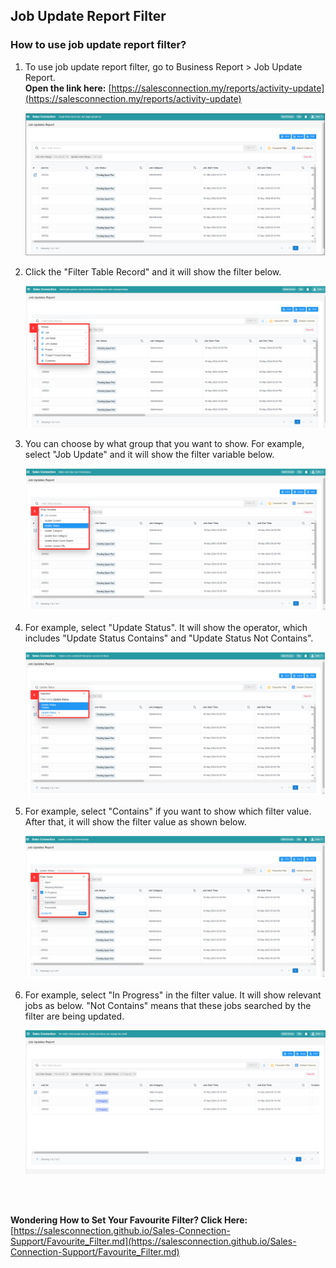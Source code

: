 ## Job Update Report Filter

### How to use job update report filter?

1. To use job update report filter, go to Business Report > Job Update Report.<br>
   **Open the link here:** [https://salesconnection.my/reports/activity-update](https://salesconnection.my/reports/activity-update)

   <p align="center">
     <img src="img/Job_Update_Report_Filter_Step_1.png">
   </p>

2. Click the "Filter Table Record" and it will show the filter below.

   <p align="center">
     <img src="img/Job_Update_Report_Filter_Step_2.png">
   </p>

3. You can choose by what group that you want to show. For example, select "Job Update" and it will show the filter variable below.<br>

   <p align="center">
     <img src="img/Job_Update_Report_Filter_Step_3.png">
   </p>

4. For example, select "Update Status". It will show the operator, which includes "Update Status Contains" and "Update Status Not Contains".

   <p align="center">
     <img src="img/Job_Update_Report_Filter_Step_4.png">
   </p>

5. For example, select "Contains" if you want to show which filter value. After that, it will show the filter value as shown below.

   <p align="center">
     <img src="img/Job_Update_Report_Filter_Step_5.png">
   </p>

6. For example, select "In Progress" in the filter value. It will show relevant jobs as below. "Not Contains" means that these jobs searched by the filter are being updated.

   <p align="center">
     <img src="img/Job_Update_Report_Filter_Result.png">
   </p><br><br>

**Wondering How to Set Your Favourite Filter? Click Here:** [https://salesconnection.github.io/Sales-Connection-Support/Favourite_Filter.md](https://salesconnection.github.io/Sales-Connection-Support/Favourite_Filter.md)
